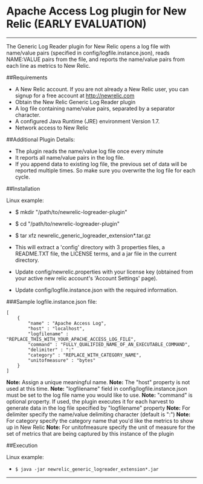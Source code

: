 Apache Access Log plugin for New Relic (EARLY EVALUATION)
==========================================================
- - -
The Generic Log Reader plugin for New Relic opens a log file with name/value pairs (specified in config/logfile.instance.json), reads NAME:VALUE pairs from the file, and reports the name/value pairs from each line as metrics to New Relic.


##Requirements

*    A New Relic account. If you are not already a New Relic user, you can signup for a free account at http://newrelic.com
*    Obtain the New Relic Generic Log Reader plugin
*    A log file containing name/value pairs, separated by a separator character.
*    A configured Java Runtime (JRE) environment Version 1.7.
*    Network access to New Relic


##Additional Plugin Details:

*	The plugin reads the name/value log file once every minute
*	It reports all name/value pairs in the log file. 
*	If you append data to existing log file, the previous set of data will be reported multiple times. So make sure you overwrite the log file for each cycle.


##Installation

Linux example:

*    $ mkdir "/path/to/newrelic-logreader-plugin"
*    $ cd "/path/to/newrelic-logreader-plugin"
*    $ tar xfz newrelic_generic_logreader_extension*.tar.gz

*	This will extract a 'config' directory with 3 properties files, a README.TXT file, the LICENSE terms, and a jar file in the current directory.
*	Update config/newrelic.properties with your license key (obtained from your active new relic account's 'Account Settings' page).
*	Update config/logfile.instance.json with the required information.

###Sample logfile.instance.json file:

	[
	    {
			"name" : "Apache Access Log",
			"host" : "localhost",
			"logfilename" : "REPLACE_THIS_WITH_YOUR_APACHE_ACCESS_LOG_FILE",
			"command" : "FULLY_QUALIFIED_NAME_OF_AN_EXECUTABLE_COMMAND",
			"delimiter" : ":"
			"category" : "REPLACE_WITH_CATEGORY_NAME",
			"unitofmeasure" : "bytes"
	    }
	]

**Note:** Assign a unique meaningful name.
**Note:** The "host" property is not used at this time.
**Note:** "logfilename" field in config/logfile.instance.json must be set to the log file name you would like to use. 
**Note:** "command" is optional property. If used, the plugin executes it for each harvest to generate data in the log file specified by "logfilename" property
**Note:** For delimiter specify the name/value delimiting character (default is ":")
**Note:** For category specify the category name that you'd like the metrics to show up in New Relic
**Note:** For unitofmeasure specify the unit of measure for the set of metrics that are being captured by this instance of the plugin


##Execution

Linux example:

*    `$ java -jar newrelic_generic_logreader_extension*.jar`

----------------------------------------------------------------------------------------------------------------------------
